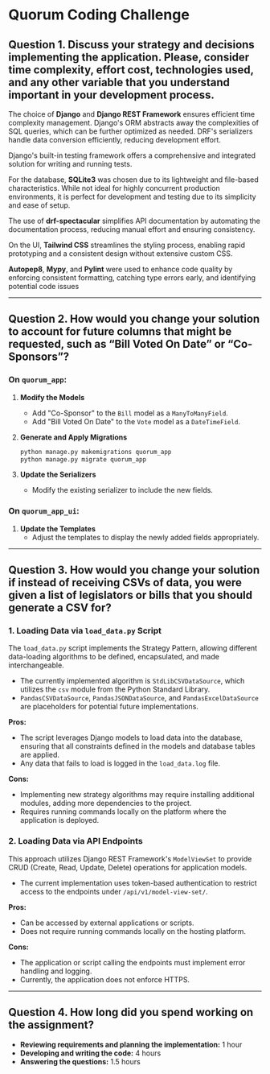 # Quorum Coding Challenge

## Question 1. Discuss your strategy and decisions implementing the application. Please, consider time complexity, effort cost, technologies used, and any other variable that you understand important in your development process.

The choice of **Django** and **Django REST Framework** ensures efficient time complexity management. Django's ORM abstracts away the complexities of SQL queries, which can be further optimized as needed. DRF's serializers handle data conversion efficiently, reducing development effort.

Django's built-in testing framework offers a comprehensive and integrated solution for writing and running tests.

For the database, **SQLite3** was chosen due to its lightweight and file-based characteristics. While not ideal for highly concurrent production environments, it is perfect for development and testing due to its simplicity and ease of setup.

The use of **drf-spectacular** simplifies API documentation by automating the documentation process, reducing manual effort and ensuring consistency.

On the UI, **Tailwind CSS** streamlines the styling process, enabling rapid prototyping and a consistent design without extensive custom CSS.

**Autopep8**, **Mypy**, and **Pylint** were used to enhance code quality by enforcing consistent formatting, catching type errors early, and identifying potential code issues

---

## Question 2. How would you change your solution to account for future columns that might be requested, such as “Bill Voted On Date” or “Co-Sponsors”?

### On `quorum_app`:

1. **Modify the Models**
   - Add "Co-Sponsor" to the `Bill` model as a `ManyToManyField`.
   - Add "Bill Voted On Date" to the `Vote` model as a `DateTimeField`.

2. **Generate and Apply Migrations**
   
   ```bash
   python manage.py makemigrations quorum_app
   python manage.py migrate quorum_app
   ```

3. **Update the Serializers**
   - Modify the existing serializer to include the new fields.

### On `quorum_app_ui`:

1. **Update the Templates**
   - Adjust the templates to display the newly added fields appropriately.

---

## Question 3. How would you change your solution if instead of receiving CSVs of data, you were given a list of legislators or bills that you should generate a CSV for?

### 1. Loading Data via `load_data.py` Script

The `load_data.py` script implements the Strategy Pattern, allowing different data-loading algorithms to be defined, encapsulated, and made interchangeable.

- The currently implemented algorithm is `StdLibCSVDataSource`, which utilizes the `csv` module from the Python Standard Library.
- `PandasCSVDataSource`, `PandasJSONDataSource`, and `PandasExcelDataSource` are placeholders for potential future implementations.

**Pros:**
- The script leverages Django models to load data into the database, ensuring that all constraints defined in the models and database tables are applied.
- Any data that fails to load is logged in the `load_data.log` file.

**Cons:**
- Implementing new strategy algorithms may require installing additional modules, adding more dependencies to the project.
- Requires running commands locally on the platform where the application is deployed.

### 2. Loading Data via API Endpoints

This approach utilizes Django REST Framework's `ModelViewSet` to provide CRUD (Create, Read, Update, Delete) operations for application models.

- The current implementation uses token-based authentication to restrict access to the endpoints under `/api/v1/model-view-set/`.

**Pros:**
- Can be accessed by external applications or scripts.
- Does not require running commands locally on the hosting platform.

**Cons:**
- The application or script calling the endpoints must implement error handling and logging.
- Currently, the application does not enforce HTTPS.

---

## Question 4. How long did you spend working on the assignment?

- **Reviewing requirements and planning the implementation:** 1 hour
- **Developing and writing the code:** 4 hours
- **Answering the questions:** 1.5 hours

